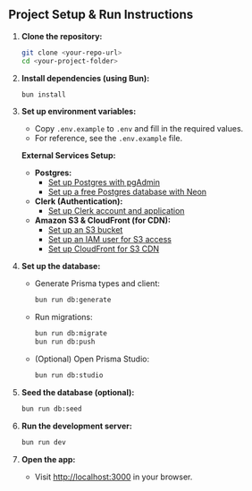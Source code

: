 ## Project Setup & Run Instructions

1. **Clone the repository:**

   ```bash
   git clone <your-repo-url>
   cd <your-project-folder>
   ```

2. **Install dependencies (using Bun):**

   ```bash
   bun install
   ```

3. **Set up environment variables:**

   - Copy `.env.example` to `.env` and fill in the required values.
   - For reference, see the `.env.example` file.

   **External Services Setup:**

   - **Postgres:**
     - [Set up Postgres with pgAdmin](https://www.pgadmin.org/download/)
     - [Set up a free Postgres database with Neon](https://neon.tech/)
   - **Clerk (Authentication):**
     - [Set up Clerk account and application](https://clerk.com/docs/get-started)
   - **Amazon S3 & CloudFront (for CDN):**
     - [Set up an S3 bucket](https://docs.aws.amazon.com/AmazonS3/latest/userguide/create-bucket-overview.html)
     - [Set up an IAM user for S3 access](https://docs.aws.amazon.com/IAM/latest/UserGuide/id_users_create.html)
     - [Set up CloudFront for S3 CDN](https://docs.aws.amazon.com/AmazonCloudFront/latest/DeveloperGuide/GettingStarted.html)

4. **Set up the database:**

   - Generate Prisma types and client:
     ```bash
     bun run db:generate
     ```
   - Run migrations:
     ```bash
     bun run db:migrate
     bun run db:push
     ```
   - (Optional) Open Prisma Studio:
     ```bash
     bun run db:studio
     ```

5. **Seed the database (optional):**

   ```bash
   bun run db:seed
   ```

6. **Run the development server:**

   ```bash
   bun run dev
   ```

7. **Open the app:**
   - Visit [http://localhost:3000](http://localhost:3000) in your browser.
